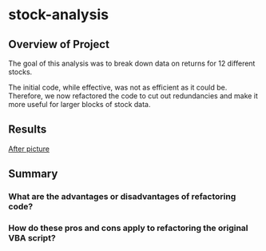 # stock-analysis

## Overview of Project

The goal of this analysis was to break down data on returns for 12 different stocks.

The initial code, while effective, was not as efficient as it could be. Therefore, we now refactored the code to cut out redundancies and make it more useful for larger blocks of stock data.

## Results

[After picture](Resources/Refactored_Code_Runtime_ScreenShot.png)



## Summary
### What are the advantages or disadvantages of refactoring code?



### How do these pros and cons apply to refactoring the original VBA script?
